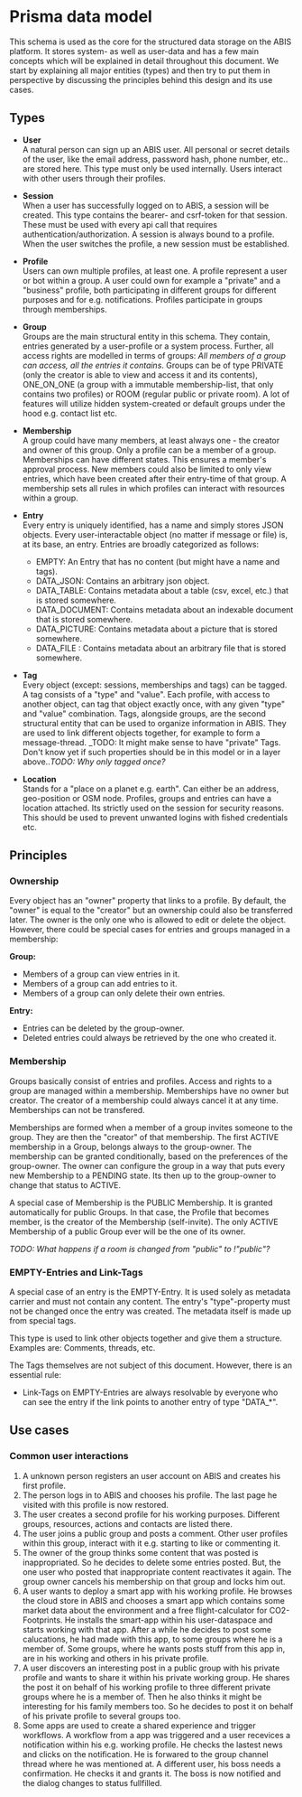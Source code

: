 # Prisma data model
This schema is used as the core for the structured data storage on the ABIS platform.  It stores system- as well as user-data and has a few main concepts which will be explained in detail throughout this document. We start by explaining all major entities (types) and then try to put them in perspective by discussing the principles behind this design and its use cases.

## Types
* **User**  
A natural person can sign up an ABIS user. All personal or secret details of the user, like the email address, password hash, phone number, etc.. are stored here. This type must only be used internally. Users interact with other users through their profiles.

* **Session**  
When a user has successfully logged on to ABIS, a session will be created. This type contains the bearer- and csrf-token for that session. These must be used with every api call that requires authentication/authorization. A session is always bound to a profile. When the user switches the profile, a new session must be established.

* **Profile**  
Users can own multiple profiles, at least one. A profile represent a user or bot within a group. A user could own for example a "private" and a "business" profile, both participating in different groups for different purposes and for e.g. notifications. Profiles participate in groups through memberships.

* **Group**  
Groups are the main structural entity in this schema. They contain, entries generated by a user-profile or a system process. Further, all access rights are modelled in terms of groups: _All members of a group can access, all the entries it contains_. Groups can be of type PRIVATE (only the creator is able to view and access it and its contents), ONE_ON_ONE (a group with a immutable membership-list, that only contains two profiles) or ROOM (regular public or private room). A lot of features will utilize hidden system-created or default groups under the hood e.g. contact list etc.

* **Membership**  
A group could have many members, at least always one - the creator and owner of this group. Only a profile can be a member of a group. Memberships can have different states. This ensures a member's approval process. New members could also be limited to only view entries, which have been created after their entry-time of that group. A membership sets all rules in which profiles can interact with resources within a group.

* **Entry**  
Every entry is uniquely identified, has a name and simply stores JSON objects. Every user-interactable object (no matter if message or file) is, at its base, an entry. Entries are broadly categorized as follows:

  * EMPTY: An Entry that has no content (but might have a name and tags).
  * DATA_JSON: Contains an arbitrary json object.
  * DATA_TABLE: Contains metadata about a table (csv, excel, etc.) that is stored somewhere.
  * DATA_DOCUMENT: Contains metadata about an indexable document that is stored somewhere.
  * DATA_PICTURE: Contains metadata about a picture that is stored somewhere.
  * DATA_FILE : Contains metadata about an arbitrary file that is stored somewhere.
  
* **Tag**  
Every object (except: sessions, memberships and tags) can be tagged. A tag consists of a "type" and "value". Each profile, with access to another object, can tag that object exactly once, with any given "type" and "value" combination. Tags, alongside groups, are the second structural entity that can be used to organize information in ABIS. They are used to link different objects together, for example to form a message-thread. _TODO: It might make sense to have "private" Tags. Don't know yet if such properties should be in this model or in a layer above.._TODO: Why only tagged once?_ 

* **Location**  
Stands for a "place on a planet e.g. earth". Can either be an address, geo-position or OSM node. Profiles, groups and entries can have a location attached. Its strictly used on the session for security reasons. This should be used to prevent unwanted logins with fished credentials etc.

## Principles 
### Ownership 
Every object has an "owner" property that links to a profile. By default, the "owner" is equal to the "creator" but an ownership could also be transferred later. The owner is the only one who is allowed to edit or delete the object. However, there could be special cases for entries and groups managed in a membership:

**Group:**
* Members of a group can view entries in it.
* Members of a group can add entries to it.
* Members of a group can only delete their own entries.

**Entry:**  
* Entries can be deleted by the group-owner.
* Deleted entries could always be retrieved by the one who created it.

###  Membership
Groups basically consist of entries and profiles. Access and rights to a group are managed within a membership. Memberships have no owner but creator. The creator of a membership could always cancel it at any time. Memberships can not be transfered.
 
Memberships are formed when a member of a group invites someone to the group. They are then the "creator" of that membership. The first ACTIVE membership in a Group, belongs always to the group-owner.  The membership can be granted conditionally, based on the preferences of the group-owner. The owner can configure the group in a way that puts every new Membership to a PENDING state. Its then up to the group-owner to change that status to ACTIVE.  
  
A special case of Membership is the PUBLIC Membership. It is granted automatically for public Groups. In that case, the Profile that becomes member, is the creator of the Membership (self-invite). 
The only ACTIVE Membership of a public Group ever will be the one of its owner. 

_TODO: What happens if a room is changed from "public" to !"public"?_

### EMPTY-Entries and Link-Tags
A special case of an entry is the EMPTY-Entry. It is used solely as metadata carrier and must not contain any content. The entry's "type"-property must not be changed once the entry was created. The metadata itself is made up from special tags.  
  
This type is used to link other objects together and give them a structure. Examples are: Comments, threads, etc.  

The Tags themselves are not subject of this document. However, there is an essential rule:  
* Link-Tags on EMPTY-Entries are always resolvable by everyone who can see the entry if the link points to another entry of type "DATA_*".
  
## Use cases
### Common user interactions
1) A unknown person registers an user account on ABIS and creates his first profile.
2) The person logs in to ABIS and chooses his profile. The last page he visited with this profile is now restored.
3) The user creates a second profile for his working purposes. Different groups, resources, actions and contacts are listed there.
4) The user joins a public group and posts a comment. Other user profiles within this group, interact with it e.g. starting to like or commenting it.
5) The owner of the group thinks some content that was posted is inappropriated. So he decides to delete some entries posted. But, the one user who posted that inappropriate content reactivates it again. The group owner cancels his membership on that group and locks him out.
6) A user wants to deploy a smart app with his working profile. He browses the cloud store in ABIS and chooses a smart app which contains some market data about the environment and a free flight-calculator for CO2-Footprints. He installs the smart-app within his user-dataspace and starts working with that app. After a while he decides to post some calucations, he had made with this app, to some groups where he is a member of. Some groups, where he wants posts stuff from this app in, are in his working and others in his private profile.
7) A user discovers an interesting post in a public group with his private profile and wants to share it within his private working group. He shares the post it on behalf of his working profile to three different private groups where he is a member of. Then he also thinks it might be interesting for his family members too. So he decides to post it on behalf of his private profile to several groups too.
8) Some apps are used to create a shared experience and trigger workflows. A workflow from a app was triggered and a user recevices a notification within his e.g. working profile. He checks the lastest news and clicks on the notification. He is forwared to the group channel thread where he was mentioned at. A different user, his boss needs a confirmation. He checks it and grants it. The boss is now notified and the dialog changes to status fullfilled.
